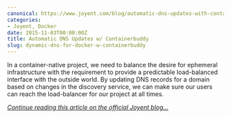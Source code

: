 ```yaml
---
canonical: https://www.joyent.com/blog/automatic-dns-updates-with-containerbuddy
categories:
- Joyent, Docker
date: 2015-11-03T00:00:00Z
title: Automatic DNS Updates w/ Containerbuddy
slug: dynamic-dns-for-docker-w-containerbuddy
---
```


In a container-native project, we need to balance the desire for ephemeral infrastructure with the requirement to provide a predictable load-balanced interface with the outside world. By updating DNS records for a domain based on changes in the discovery service, we can make sure our users can reach the load-balancer for our project at all times.

*[Continue reading this article on the official Joyent blog...](https://www.joyent.com/blog/automatic-dns-updates-with-containerbuddy)*
